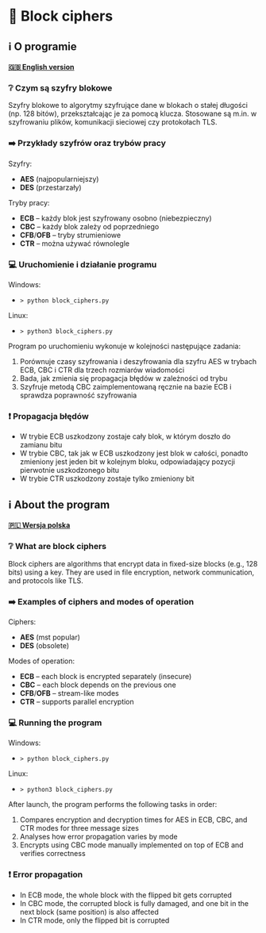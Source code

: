 # 🧱 Block ciphers

## ℹ️ O programie

#### [🇬🇧 English version](#ℹ️-about-the-program)

### ❔ Czym są szyfry blokowe

Szyfry blokowe to algorytmy szyfrujące dane w blokach o stałej długości (np. 128 bitów), przekształcając je za pomocą klucza. Stosowane są m.in. w szyfrowaniu plików, komunikacji sieciowej czy protokołach TLS.

### ➡️ Przykłady szyfrów oraz trybów pracy

Szyfry:

* **AES** (najpopularniejszy)
* **DES** (przestarzały)

Tryby pracy:

* **ECB** – każdy blok jest szyfrowany osobno (niebezpieczny)
* **CBC** – każdy blok zależy od poprzedniego
* **CFB**/**OFB** – tryby strumieniowe
* **CTR** – można używać równolegle

### 💻 Uruchomienie i działanie programu

Windows:

* `> python block_ciphers.py`

Linux:

* `> python3 block_ciphers.py`

Program po uruchomieniu wykonuje w kolejności następujące zadania:

1. Porównuje czasy szyfrowania i deszyfrowania dla szyfru AES w trybach ECB, CBC i CTR dla trzech rozmiarów wiadomości
2. Bada, jak zmienia się propagacja błędów w zależności od trybu
3. Szyfruje metodą CBC zaimplementowaną ręcznie na bazie ECB i sprawdza poprawność szyfrowania

### ❗ Propagacja błędów

* W trybie ECB uszkodzony zostaje cały blok, w którym doszło do zamianu bitu
* W trybie CBC, tak jak w ECB uszkodzony jest blok w całości, ponadto zmieniony jest jeden bit w kolejnym bloku, odpowiadający pozycji pierwotnie uszkodzonego bitu
* W trybie CTR uszkodzony zostaje tylko zmieniony bit

## ℹ️ About the program

#### [🇵🇱 Wersja polska](#ℹ️-o-programie)

### ❔ What are block ciphers

Block ciphers are algorithms that encrypt data in fixed-size blocks (e.g., 128 bits) using a key. They are used in file encryption, network communication, and protocols like TLS.

### ➡️ Examples of ciphers and modes of operation

Ciphers:

* **AES** (mst popular)
* **DES** (obsolete)

Modes of operation:

* **ECB** – each block is encrypted separately (insecure)
* **CBC** – each block depends on the previous one
* **CFB**/**OFB** – stream-like modes
* **CTR** – supports parallel encryption

### 💻 Running the program

Windows:

* `> python block_ciphers.py`

Linux:

* `> python3 block_ciphers.py`

After launch, the program performs the following tasks in order:

1. Compares encryption and decryption times for AES in ECB, CBC, and CTR modes for three message sizes
2. Analyses how error propagation varies by mode
3. Encrypts using CBC mode manually implemented on top of ECB and verifies correctness

### ❗ Error propagation

* In ECB mode, the whole block with the flipped bit gets corrupted
* In CBC mode, the corrupted block is fully damaged, and one bit in the next block (same position) is also affected
* In CTR mode, only the flipped bit is corrupted
